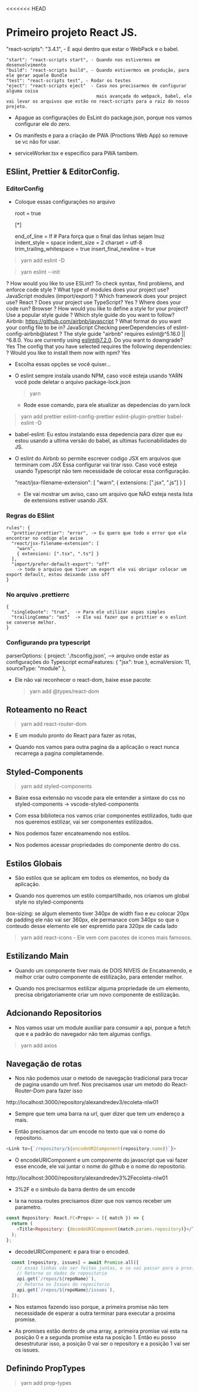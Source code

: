 <<<<<<< HEAD
# Primeiro projeto React JS.

  "react-scripts": "3.4.1", - E aqui dentro que estar o WebPack e o babel.

    "start": "react-scripts start", - Quando nos estivermos em desenvolvimento
    "build": "react-scripts build", - Quando estivermos em produção, para ele gerar aquele Bundle
    "test": "react-scripts test", - Rodar os testes
    "eject": "react-scripts eject"  - Caso nos precisarmos de configurar alguma coisa
                                      mais avançada do webpack, babel, ele vai levar os arquivos que estão no react-scripts para a raiz do nosso projeto.


* Apague as configurações do EsLint do package.json, porque nos vamos configurar
ele do zero.

- Os manifests e para a criação de PWA (Proctions Web App) so remove se vc não for
usar.

- serviceWorker.tsx e especifico para PWA tambem.

## ESlint, Prettier & EditorConfig.

### EditorConfig
  - Coloque essas configurações no arquivo

    root = true

    [*]

    end_of_line = lf # Para força que o final das linhas sejam Inuz
    indent_style = space
    indent_size = 2
    charset = utf-8
    trim_trailing_whitespace = true
    insert_final_newline = true

> yarn add eslint -D

  > yarn eslint --init


  ? How would you like to use ESLint? To check syntax, find problems, and enforce code style
  ? What type of modules does your project use? JavaScript modules (import/export)
  ? Which framework does your project use? React
  ? Does your project use TypeScript? Yes
  ? Where does your code run? Browser
  ? How would you like to define a style for your project? Use a popular style guide
  ? Which style guide do you want to follow? Airbnb: https://github.com/airbnb/javascript
  ? What format do you want your config file to be in? JavaScript
  Checking peerDependencies of eslint-config-airbnb@latest
  ? The style guide "airbnb" requires eslint@^5.16.0 || ^6.8.0. You are currently using eslint@7.2.0.
    Do you want to downgrade? Yes
  The config that you have selected requires the following dependencies:
  ? Would you like to install them now with npm? Yes

  - Escolha essas opções se você quiser...

* O eslint sempre instala usando NPM, caso você esteja usando YARN você pode deletar
o arquivo package-lock.json

  > yarn
    - Rode esse comando, para ele atualizar as depedencias do yarn.lock

> yarn add prettier eslint-config-prettier eslint-plugin-prettier babel-eslint -D

  - babel-eslint: Eu estou instalando essa depedencia para dizer que eu estou usando
  a ultima versão do babel, as ultimas fucionabilidades do JS.

  - O eslint do Airbnb so permite escrever codigo JSX em arquivos que terminam com
  JSX
  Essa configurar vai tirar isso. Caso você esteja usando Typescript não tem necessidade de colocar essa configuração.

    "react/jsx-filename-extension": [
      "warn",
      { extensions: [".jsx", ".js"] }
    ]
      - Ele vai mostrar um aviso, caso um arquivo que NÃO esteja nesta lista de
      extensions estiver usando JSX.

  ### Regras do ESlint

    rules": {
      "prettier/prettier": "error", -> Eu quero que todo o error que ele encontrar no codigo ele avise
      "react/jsx-filename-extension": [
        "warn",
        { extensions: [".tsx", ".ts"] }
      ],
      "import/prefer-default-export": "off"
        -> todo o arquivo que tiver um export ele vai obrigar colocar um export default, estou deixando isso off
    }

  ### No arquivo .prettierrc

    {
      "singleQuote": "true",  -> Para ele utilizar aspas simples
      "trailingComma": "es5"  -> Ele vai fazer que o prittier e o eslint se converse melhor.
    }

### Configurando pra typescript

  parserOptions: {
    project: './tsconfig.json', --> arquivo onde estar as configurações do Typescript
    ecmaFeatures: {
        "jsx": true
    },
    ecmaVersion: 11,
    sourceType: "module"
  },

  - Ele não vai reconhecer o react-dom, baixe esse pacote:
    > yarn add @types/react-dom

## Roteamento no React

 > yarn add react-router-dom
  - E um modulo pronto do React para fazer as rotas,
  * Quando nos vamos para outra pagina da a aplicação o react nunca recarrega a
  pagina completamende.

## Styled-Components

> yarn add styled-components

- Baixe essa extensão no vscode para ele entender a sintaxe do css no styled-components
   -> vscode-styled-components

- Com essa biblioteca nos vamos criar componentes estilizados, tudo que nos queremos
estilizar, vai ser componentes estilizados.

- Nos podemos fazer encateamendo nos estilos.

- Nos podemos acessar propriedades do componente dentro do css.

## Estilos Globais

  - São estilos que se aplicam em todos os elementos, no body da aplicação.

  - Quando nos queremos um estilo compartilhado, nos criamos um global style no
  styled-components

  box-sizing:
    se algum elemento tiver 340px de width fixo e eu colocar 20px de padding ele 
    não vai ser 360px, ele permanace com 340px so que o conteudo desse elemento
    ele ser espremido para 320px de cada lado

  > yarn add react-icons
    - Ele vem com pacotes de icones mais famosos.

## Estilizando Main

 * Quando um componente tiver mais de DOIS NIVEIS de Encateamendo, e melhor criar
 outro componente de estilização, para entender melhor. 

 * Quando nos precisarmos estilizar alguma propriedade de um elemento, precisa 
 obrigatoriamente criar um novo componente de estilização.

## Adcionando Repositorios

- Nos vamos usar um module auxiliar para consumir a api, porque a fetch que e a 
padrão do navegador não tem algumas configs.

> yarn add axios

## Navegação de rotas

- Nos não podemos usar o metodo de navegação tradicional para trocar de pagina
usando um href. Nos precisamos usar um metodo do React-Router-Dom para fazer isso

http://localhost:3000/repository/alexandredev3/ecoleta-nlw01

* Sempre que tem uma barra na url, quer dizer que tem um endereço a mais.

* Então precisamos dar um encode no texto que vai o nome do repositorio.

````js
<Link to={`/repository/${encodeURIComponent(repository.name)}`}>
````
- O encodeURIComponent e um componente do javascript que vai fazer esse encode,
ele vai juntar o nome do github e o nome do repositorio.

http://localhost:3000/repository/alexandredev3%2Fecoleta-nlw01

- 3%2F e o simbulo da barra dentro de um encode

- la na nossa routes precisamos dizer que nos vamos receber um parametro.

````js
const Repository: React.FC<Props> = ({ match }) => {
  return (
    <Title>Repository: {decodeURIComponent(match.params.repository)}</Title>
  );
};
````
- decodeURIComponent: e para tirar o encoded.

````js
  const [repository, issues] = await Promise.all([
    // essas linhas vão ser feitas juntas, e so vai passar para a proxima linha depois que as duas finalizar
    // Retorna os dados do repositorio
    api.get(`/repos/${repoName}`),
    // Retorna os Issues do repositorio
    api.get(`/repos/${repoName}/issues`),
  ]);
````
  - Nos estamos fazendo isso porque, a primeira promise não tem necessidade de esperar a
  outra terminar para executar a proxima promise.

  - As promises estão dentro de uma array, a primeira promise vai esta na posição
  0 e a segunda promise esta na posição 1. Então eu posso desestruturar isso, a
  posição 0 vai ser o repository e a posição 1 vai ser os issues.

## Definindo PropTypes

> yarn add prop-types